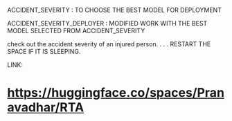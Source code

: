 ACCIDENT_SEVERITY : TO CHOOSE THE BEST MODEL FOR DEPLOYMENT

ACCIDENT_SEVERITY_DEPLOYER : MODIFIED WORK WITH THE BEST MODEL SELECTED FROM ACCIDENT_SEVERITY

check out the accident severity of an injured person.
.
.
.
RESTART THE SPACE IF IT IS SLEEPING.

LINK:<h1>https://huggingface.co/spaces/Pranavadhar/RTA</h1>
